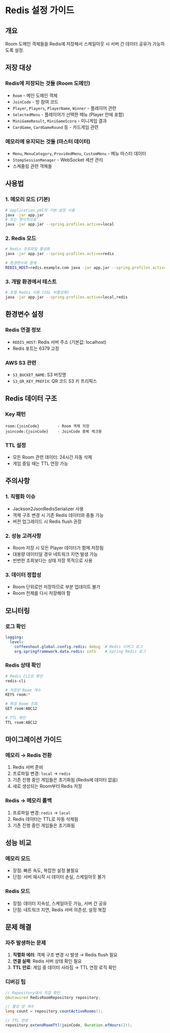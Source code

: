 # Redis 설정 가이드

## 개요
Room 도메인 객체들을 Redis에 저장해서 스케일아웃 시 서버 간 데이터 공유가 가능하도록 설정.

## 저장 대상
### Redis에 저장되는 것들 (Room 도메인)
- `Room` - 메인 도메인 객체
- `JoinCode` - 방 참여 코드  
- `Player`, `Players`, `PlayerName`, `Winner` - 플레이어 관련
- `SelectedMenu` - 플레이어가 선택한 메뉴 (Player 안에 포함)
- `MiniGameResult`, `MiniGameScore` - 미니게임 결과
- `CardGame`, `CardGameRound` 등 - 카드게임 관련

### 메모리에 유지되는 것들 (마스터 데이터)
- `Menu`, `MenuCategory`, `ProvidedMenu`, `CustomMenu` - 메뉴 마스터 데이터
- `StompSessionManager` - WebSocket 세션 관리
- 스케줄링 관련 객체들

## 사용법

### 1. 메모리 모드 (기본)
```bash
# application.yml의 기본 설정 사용
java -jar app.jar
# 또는 명시적으로
java -jar app.jar --spring.profiles.active=local
```

### 2. Redis 모드
```bash
# Redis 프로파일 활성화
java -jar app.jar --spring.profiles.active=redis

# 환경변수와 함께
REDIS_HOST=redis.example.com java -jar app.jar --spring.profiles.active=redis
```

### 3. 개발 환경에서 테스트
```bash
# 로컬 Redis 사용 (SSL 비활성화)
java -jar app.jar --spring.profiles.active=local,redis
```

## 환경변수 설정

### Redis 연결 정보
- `REDIS_HOST`: Redis 서버 주소 (기본값: localhost)
- Redis 포트는 6379 고정

### AWS S3 관련 
- `S3_BUCKET_NAME`: S3 버킷명
- `S3_QR_KEY_PREFIX`: QR 코드 S3 키 프리픽스

## Redis 데이터 구조

### Key 패턴
```
room:{joinCode}        - Room 객체 저장
joincode:{joinCode}    - JoinCode 중복 체크용
```

### TTL 설정
- 모든 Room 관련 데이터: 24시간 자동 삭제
- 게임 중일 때는 TTL 연장 가능

## 주의사항

### 1. 직렬화 이슈
- Jackson2JsonRedisSerializer 사용
- 객체 구조 변경 시 기존 Redis 데이터와 충돌 가능
- 버전 업그레이드 시 Redis flush 권장

### 2. 성능 고려사항  
- Room 저장 시 모든 Player 데이터가 함께 저장됨
- 대용량 데이터일 경우 네트워크 지연 발생 가능
- 빈번한 조회보다는 상태 저장 목적으로 사용

### 3. 데이터 정합성
- Room 단위로만 저장하므로 부분 업데이트 불가
- Room 전체를 다시 저장해야 함

## 모니터링

### 로그 확인
```yaml
logging:
  level:
    coffeeshout.global.config.redis: debug  # Redis 디버그 로그
    org.springframework.data.redis: info    # Spring Redis 로그
```

### Redis 상태 확인
```bash
# Redis CLI로 확인
redis-cli

# 저장된 Room 개수
KEYS room:*

# 특정 Room 조회  
GET room:ABC12

# TTL 확인
TTL room:ABC12
```

## 마이그레이션 가이드

### 메모리 → Redis 전환
1. Redis 서버 준비
2. 프로파일 변경: `local` → `redis`
3. 기존 진행 중인 게임들은 초기화됨 (Redis에 데이터 없음)
4. 새로 생성되는 Room부터 Redis 저장

### Redis → 메모리 롤백
1. 프로파일 변경: `redis` → `local`  
2. Redis 데이터는 TTL로 자동 삭제됨
3. 기존 진행 중인 게임들은 초기화됨

## 성능 비교

### 메모리 모드
- 장점: 빠른 속도, 복잡한 설정 불필요
- 단점: 서버 재시작 시 데이터 손실, 스케일아웃 불가

### Redis 모드  
- 장점: 데이터 지속성, 스케일아웃 가능, 서버 간 공유
- 단점: 네트워크 지연, Redis 서버 의존성, 설정 복잡

## 문제 해결

### 자주 발생하는 문제
1. **직렬화 에러**: 객체 구조 변경 시 발생 → Redis flush 필요
2. **연결 실패**: Redis 서버 상태 확인 필요
3. **TTL 만료**: 게임 중 데이터 사라짐 → TTL 연장 로직 확인

### 디버깅 팁
```java
// Repository에서 직접 확인
@Autowired RedisRoomRepository repository;

// 활성 방 개수
long count = repository.countActiveRooms();

// TTL 연장
repository.extendRoomTtl(joinCode, Duration.ofHours(2));
```
